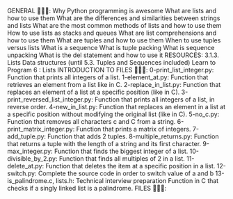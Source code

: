 GENERAL 📖📖📖:
Why Python programming is awesome
What are lists and how to use them
What are the differences and similarities between strings and lists
What are the most common methods of lists and how to use them
How to use lists as stacks and queues
What are list comprehensions and how to use them
What are tuples and how to use them
When to use tuples versus lists
What is a sequence
What is tuple packing
What is sequence unpacking
What is the del statement and how to use it
RESOURCES:
3.1.3. Lists
Data structures (until 5.3. Tuples and Sequences included)
Learn to Program 6 : Lists
INTRODUCTION TO FILES 📕📕📕:
0-print_list_integer.py: Function that prints all integers of a list.
1-element_at.py: Function that retrieves an element from a list like in C.
2-replace_in_list.py: Function that replaces an element of a list at a specific position (like in C).
3-print_reversed_list_integer.py: Function that prints all integers of a list, in reverse order.
4-new_in_list.py: Function that replaces an element in a list at a specific position without modifying the original list (like in C).
5-no_c.py: Function that removes all characters c and C from a string.
6-print_matrix_integer.py: Function that prints a matrix of integers.
7-add_tuple.py: Function that adds 2 tuples.
8-multiple_returns.py: Function that returns a tuple with the length of a string and its first character.
9-max_integer.py: Function that finds the biggest integer of a list.
10-divisible_by_2.py: Function that finds all multiples of 2 in a list.
11-delete_at.py: Function that deletes the item at a specific position in a list.
12-switch.py: Complete the source code in order to switch value of a and b
13-is_palindrome.c, lists.h: Technical interview preparation Function in C that checks if a singly linked list is a palindrome.
FILES 📑📑📑:
